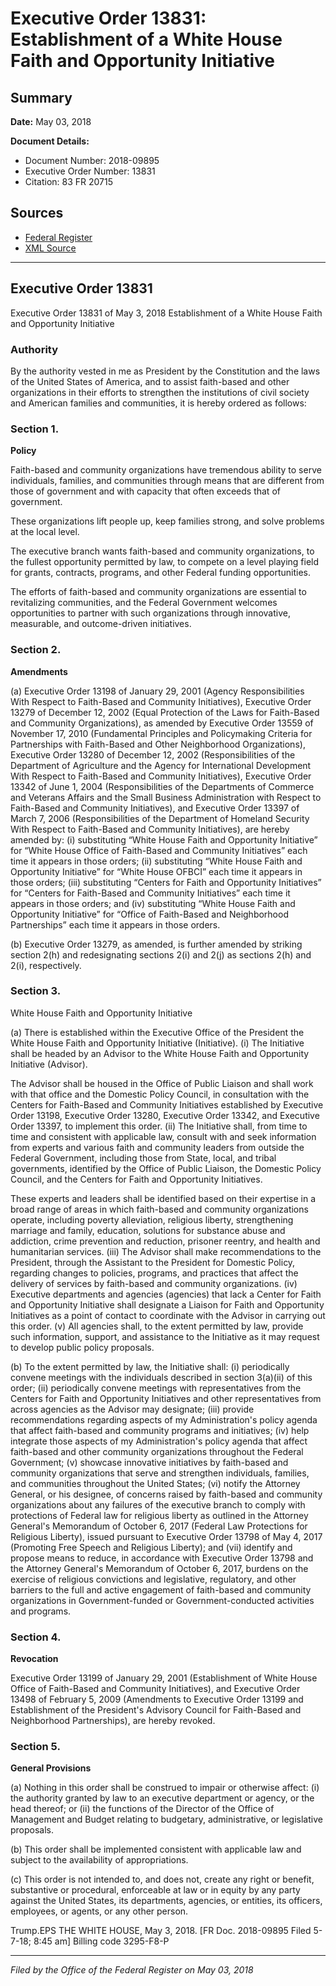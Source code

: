 # Executive Order 13831: Establishment of a White House Faith and Opportunity Initiative

## Summary

**Date:** May 03, 2018

**Document Details:**
- Document Number: 2018-09895
- Executive Order Number: 13831
- Citation: 83 FR 20715

## Sources
- [Federal Register](https://www.federalregister.gov/documents/2018/05/08/2018-09895/establishment-of-a-white-house-faith-and-opportunity-initiative)
- [XML Source](https://www.federalregister.gov/documents/full_text/xml/2018/05/08/2018-09895.xml)

---

## Executive Order 13831

Executive Order 13831 of May 3, 2018
Establishment of a White House Faith and Opportunity Initiative
### Authority

By the authority vested in me as President by the Constitution and the laws of the United States of America, and to assist faith-based and other organizations in their efforts to strengthen the institutions of civil society and American families and communities, it is hereby ordered as follows:
### Section 1.

**Policy**

Faith-based and community organizations have tremendous ability to serve individuals, families, and communities through means that are different from those of government and with capacity that often exceeds that of government.

These organizations lift people up, keep families strong, and solve problems at the local level.

The executive branch wants faith-based and community organizations, to the fullest opportunity permitted by law, to compete on a level playing field for grants, contracts, programs, and other Federal funding opportunities.

The efforts of faith-based and community organizations are essential to revitalizing communities, and the Federal Government welcomes opportunities to partner with such organizations through innovative, measurable, and outcome-driven initiatives.
### Section 2.

**Amendments**

(a) Executive Order 13198 of January 29, 2001 (Agency Responsibilities With Respect to Faith-Based and Community Initiatives), Executive Order 13279 of December 12, 2002 (Equal Protection of the Laws for Faith-Based and Community Organizations), as amended by Executive Order 13559 of November 17, 2010 (Fundamental Principles and Policymaking Criteria for Partnerships with Faith-Based and Other Neighborhood Organizations), Executive Order 13280 of December 12, 2002 (Responsibilities of the Department of Agriculture and the Agency for International Development With Respect to Faith-Based and Community Initiatives), Executive Order 13342 of June 1, 2004 (Responsibilities of the Departments of Commerce and Veterans Affairs and the Small Business Administration with Respect to Faith-Based and Community Initiatives), and Executive Order 13397 of March 7, 2006 (Responsibilities of the Department of Homeland Security With Respect to Faith-Based and Community Initiatives), are hereby amended by:
    (i) substituting “White House Faith and Opportunity Initiative” for “White House Office of Faith-Based and Community Initiatives” each time it appears in those orders;
    (ii) substituting “White House Faith and Opportunity Initiative” for “White House OFBCI” each time it appears in those orders;
    (iii) substituting “Centers for Faith and Opportunity Initiatives” for “Centers for Faith-Based and Community Initiatives” each time it appears in those orders; and
    (iv) substituting “White House Faith and Opportunity Initiative” for “Office of Faith-Based and Neighborhood Partnerships” each time it appears in those orders.

(b) Executive Order 13279, as amended, is further amended by striking section 2(h) and redesignating sections 2(i) and 2(j) as sections 2(h) and 2(i), respectively.
### Section 3.

White House Faith and Opportunity Initiative

(a) There is established within the Executive Office of the President the White House Faith and Opportunity Initiative (Initiative).
    (i) The Initiative shall be headed by an Advisor to the White House Faith and Opportunity Initiative (Advisor).

The Advisor shall be housed in the Office of Public Liaison and shall work with that office and the Domestic Policy Council, in consultation with the Centers for Faith-Based and Community Initiatives established by Executive Order 13198, Executive Order 13280, Executive Order 13342, and Executive Order 13397, to implement this order.
    (ii) The Initiative shall, from time to time and consistent with applicable law, consult with and seek information from experts and various faith and community leaders from outside the Federal Government, including those from State, local, and tribal governments, identified by the Office of Public Liaison, the Domestic Policy Council, and the Centers for Faith and Opportunity Initiatives.

These experts and leaders shall be identified based on their expertise in a broad range of areas in which faith-based and community organizations operate, including poverty alleviation, religious liberty, strengthening marriage and family, education, solutions for substance abuse and addiction, crime prevention and reduction, prisoner reentry, and health and humanitarian services.
    (iii) The Advisor shall make recommendations to the President, through the Assistant to the President for Domestic Policy, regarding changes to policies, programs, and practices that affect the delivery of services by faith-based and community organizations.
    (iv) Executive departments and agencies (agencies) that lack a Center for Faith and Opportunity Initiative shall designate a Liaison for Faith and Opportunity Initiatives as a point of contact to coordinate with the Advisor in carrying out this order.
    (v) All agencies shall, to the extent permitted by law, provide such information, support, and assistance to the Initiative as it may request to develop public policy proposals.

(b) To the extent permitted by law, the Initiative shall:
    (i) periodically convene meetings with the individuals described in section 3(a)(ii) of this order;
    (ii) periodically convene meetings with representatives from the Centers for Faith and Opportunity Initiatives and other representatives from across agencies as the Advisor may designate;
    (iii) provide recommendations regarding aspects of my Administration's policy agenda that affect faith-based and community programs and initiatives;
    (iv) help integrate those aspects of my Administration's policy agenda that affect faith-based and other community organizations throughout the Federal Government;
    (v) showcase innovative initiatives by faith-based and community organizations that serve and strengthen individuals, families, and communities throughout the United States;
    (vi) notify the Attorney General, or his designee, of concerns raised by faith-based and community organizations about any failures of the executive branch to comply with protections of Federal law for religious liberty as outlined in the Attorney General's Memorandum of October 6, 2017 (Federal Law Protections for Religious Liberty), issued pursuant to Executive Order 13798 of May 4, 2017 (Promoting Free Speech and Religious Liberty); and
    (vii) identify and propose means to reduce, in accordance with Executive Order 13798 and the Attorney General's Memorandum of October 6, 2017, burdens on the exercise of religious convictions and legislative, regulatory, and other barriers to the full and active engagement of faith-based and community organizations in Government-funded or Government-conducted activities and programs.
### Section 4.

**Revocation**

Executive Order 13199 of January 29, 2001 (Establishment of White House Office of Faith-Based and Community Initiatives), and Executive Order 13498 of February 5, 2009 (Amendments to Executive Order 13199 and Establishment of the President's Advisory Council for Faith-Based and Neighborhood Partnerships), are hereby revoked.
### Section 5.

**General Provisions**

(a) Nothing in this order shall be construed to impair or otherwise affect:
    (i) the authority granted by law to an executive department or agency, or the head thereof; or
    (ii) the functions of the Director of the Office of Management and Budget relating to budgetary, administrative, or legislative proposals.

(b) This order shall be implemented consistent with applicable law and subject to the availability of appropriations.

(c) This order is not intended to, and does not, create any right or benefit, substantive or procedural, enforceable at law or in equity by any party against the United States, its departments, agencies, or entities, its officers, employees, or agents, or any other person.

Trump.EPS
THE WHITE HOUSE,
May 3, 2018.
[FR Doc. 2018-09895 
Filed 5-7-18; 8:45 am]
Billing code 3295-F8-P

---

*Filed by the Office of the Federal Register on May 03, 2018*
